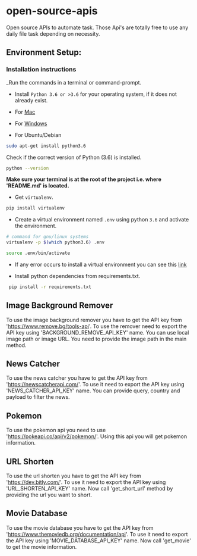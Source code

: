 # open-source-apis
Open source APIs to automate task. Those Api's are totally free to use any daily file task depending on necessity.

## Environment Setup:

### Installation instructions

_Run the commands in a terminal or command-prompt.

- Install `Python 3.6 or >3.6` for your operating system, if it does not already exist.

 - For [Mac](https://www.python.org/ftp/python/3.6.8/python-3.6.8-macosx10.9.pkg)

 - For [Windows](https://www.python.org/ftp/python/3.6.8/python-3.6.8-amd64.exe)

 - For Ubuntu/Debian

 ```bash
 sudo apt-get install python3.6
 ```

 Check if the correct version of Python (3.6) is installed.

 ```bash
 python --version
 ```

**Make sure your terminal is at the root of the project i.e. where 'README.md' is located.**

* Get `virtualenv`.

 ```bash
 pip install virtualenv
 ```

* Create a virtual environment named `.env` using python `3.6` and activate the environment.

 ```bash
 # command for gnu/linux systems
 virtualenv -p $(which python3.6) .env

 source .env/bin/activate
 ```
* If any error occurs to install a virtual environment you can see this [link](https://github.com/anisrfd/Python-Virtualenv-Setup/blob/master/Python_virtualenv_setup.md)

 
* Install python dependencies from requirements.txt.
 ```bash
  pip install -r requirements.txt
  ```

## Image Background Remover
To use the image background remover you have to get the API key from 'https://www.remove.bg/tools-api'. To use the remover 
need to export the API key using 'BACKGROUND_REMOVE_API_KEY' name. You can use local image path or image URL. You 
need to provide the image path in the main method.

## News Catcher
To use the news catcher you have to get the API key from 'https://newscatcherapi.com/'. To use it need to export the API key 
using 'NEWS_CATCHER_API_KEY' name. You can provide query, country and payload to filter the news.

## Pokemon
To use the pokemon api you need to use 'https://pokeapi.co/api/v2/pokemon/'. Using this api you will get pokemon information.

## URL Shorten
To use the url shorten you have to get the API key from 'https://dev.bitly.com/'. To use it need to export the API key 
using 'URL_SHORTEN_API_KEY' name. Now call 'get_short_url' method by providing the url you want to short.

## Movie Database
To use the movie database you have to get the API key from 'https://www.themoviedb.org/documentation/api'. To use it need to export the API key 
using 'MOVIE_DATABASE_API_KEY' name. Now call 'get_movie' to get the movie information.
